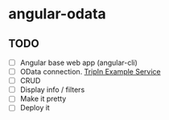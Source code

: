 # angular-odata

## TODO
- [ ] Angular base web app (angular-cli)
- [ ] OData connection. [TripIn Example Service](https://www.odata.org/odata-services/)
- [ ] CRUD
- [ ] Display info / filters
- [ ] Make it pretty
- [ ] Deploy it
